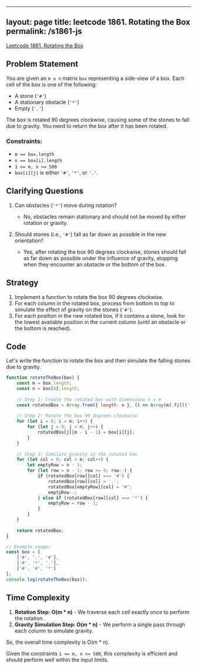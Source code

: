 
---
layout: page
title: leetcode 1861. Rotating the Box
permalink: /s1861-js
---
[Leetcode 1861. Rotating the Box](https://algoadvance.github.io/algoadvance/l1861)
## Problem Statement

You are given an `m x n` matrix `box` representing a side-view of a box. Each cell of the box is one of the following:

- A stone (`'#'`)
- A stationary obstacle (`'*'`)
- Empty (`'.'`)

The box is rotated 90 degrees clockwise, causing some of the stones to fall due to gravity. You need to return the box after it has been rotated.

### Constraints:
- `m == box.length`
- `n == box[i].length`
- `1 <= m, n <= 500`
- `box[i][j]` is either `'#'`, `'*'`, or `'.'`.

## Clarifying Questions

1. Can obstacles (`'*'`) move during rotation?
   - No, obstacles remain stationary and should not be moved by either rotation or gravity.
   
2. Should stones (i.e., `'#'`) fall as far down as possible in the new orientation?
   - Yes, after rotating the box 90 degrees clockwise, stones should fall as far down as possible under the influence of gravity, stopping when they encounter an obstacle or the bottom of the box.

## Strategy

1. Implement a function to rotate the box 90 degrees clockwise.
2. For each column in the rotated box, process from bottom to top to simulate the effect of gravity on the stones (`'#'`).
3. For each position in the new rotated box, if it contains a stone, look for the lowest available position in the current column (until an obstacle or the bottom is reached).

## Code

Let's write the function to rotate the box and then simulate the falling stones due to gravity.

```javascript
function rotateTheBox(box) {
    const m = box.length;
    const n = box[0].length;
    
    // Step 1: Create the rotated box with dimensions n x m
    const rotatedBox = Array.from({ length: n }, () => Array(m).fill('.'));
    
    // Step 2: Rotate the box 90 degrees clockwise
    for (let i = 0; i < m; i++) {
        for (let j = 0; j < n; j++) {
            rotatedBox[j][m - i - 1] = box[i][j];
        }
    }
    
    // Step 3: Simulate gravity in the rotated box
    for (let col = 0; col < m; col++) {
        let emptyRow = n - 1;
        for (let row = n - 1; row >= 0; row--) {
            if (rotatedBox[row][col] === '#') {
                rotatedBox[row][col] = '.';
                rotatedBox[emptyRow][col] = '#';
                emptyRow--;
            } else if (rotatedBox[row][col] === '*') {
                emptyRow = row - 1;
            }
        }
    }
    
    return rotatedBox;
}

// Example usage:
const box = [
    ['#', '.', '#'],
    ['#', '*', '.'],
    ['#', '#', '*']
];
console.log(rotateTheBox(box));
```

## Time Complexity

1. **Rotation Step: O(m * n)** - We traverse each cell exactly once to perform the rotation.
2. **Gravity Simulation Step: O(m * n)** - We perform a single pass through each column to simulate gravity.

So, the overall time complexity is O(m * n).

Given the constraints `1 <= m, n <= 500`, this complexity is efficient and should perform well within the input limits.